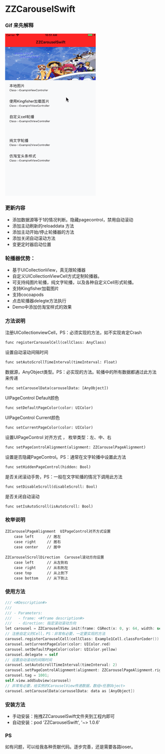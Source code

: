 # ZZCarouselSwift

### Gif 来先解释

![ZZCarouselSwift](ZZCarouselSwift.gif)

### 更新内容

* 添加数据源等于1的情况判断。隐藏pagecontrol，禁用自动滚动
* 添加主动刷新的reloaddata 方法
* 添加主动开始/停止轮播器的方法
* 添加关闭自动滚动方法
* 变更定时器启动位置

### 轮播器优势：

- 基于UICollectionView，真无限轮播器
- 自定义UICollectionViewCell方式定制轮播器。
- 可支持纯图片轮播，纯文字轮播，以及各种自定义Cell形式轮播。
- 支持Kingfisher加载图片
- 支持cocoapods
- 点击轮播器delegte方法执行
- Demo中添加仿淘宝样式的效果

### 方法说明

注册UICollectionviewCell，PS：必须实现的方法，如不实现肯定Crash

```
func registerCarouselCell(cellClass: AnyClass)
```

设置自动滚动间隔时间

```
func setAutoScrollTimeInterval(timeInterval: Float)
```

数据源，AnyObject类型。PS：必实现的方法。轮播中的所有数据都通过此方法来传递

```
func setCarouselData(carouselData: [AnyObject])
```

UIPageControl Default颜色

```
func setDefaultPageColor(color: UIColor)
```

UIPageControl Current颜色

```
func setCurrentPageColor(color: UIColor)
```

设置UIPageControl 对齐方式 ， 枚举类型：左、中、右

```
func setPageControlAlignment(alignment: ZZCarouselPageAlignment)
```

设置是否隐藏PageControl。PS：通常在文字轮播中设置此方法

```
func setHiddenPageControl(hidden: Bool)
```

是否关闭滚动手势，PS：一般在文字轮播的情况下调用此方法

```
func setDisableScroll(disableScroll: Bool)
```

是否关闭自动滚动

```
func setIsAutoScroll(isAutoScroll: Bool)
```

### 枚举说明

```
ZZCarouselPageAlignment  UIPageControl对齐方式设置
	case left      // 居左
    case right     // 居右
    case center    // 居中
    
ZZCarouselScrollDirection  Carousel滚动方向设置
	case left      // 从左到右
    case right     // 从右到左
    case top       // 从上到下
    case bottom    // 从下到上
```

### 使用方法

```objective-c
/// <#Description#>
///
/// - Parameters:
///   - frame: <#frame description#>
///   - direction: 指定滚动滚动方向
let carousel = ZZCarouselView.init(frame: CGRect(x: 0, y: 64, width: self.view.frame.size.width, height:self.view.frame.size.height / 3), direction: ZZCarouselScrollDirection.left)
// 注册自定义的Cell，PS：非常有必要，一定要实现的方法
carousel.registerCarouselCell(cellClass: Example1Cell.classForCoder())
carousel.setCurrentPageColor(color: UIColor.red)
carousel.setDefaultPageColor(color: UIColor.yellow)
carousel.delegate = self
// 设置自动滚动的间隔时间
carousel.setAutoScrollTimeInterval(timeInterval: 2)
carousel.setPageControlAlignment(alignment: ZZCarouselPageAlignment.right)
carousel.tag = 1001;
self.view.addSubview(carousel)
// 非常有必要，给实例的CarouselView传递数据，数组<任意Object>  
carousel.setCarouselData(carouselData: data as [AnyObject])
```

### 安装方法

- 手动安装：拖拽ZZCarouselSwift文件夹到工程内即可
- 自动安装：pod 'ZZCarouselSwift', '~> 1.0.6'

### PS

如有问题，可以给我各种贡献代码。逐步完善，还是需要各路ioser。


